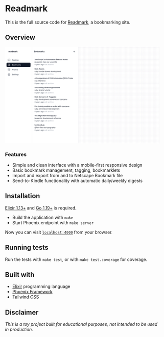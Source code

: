 # Readmark

This is the full source code for [Readmark](https://readmark.fly.dev), a bookmarking site.

## Overview

![](screenshot.png)

### Features

- Simple and clean interface with a mobile-first responsive design
- Basic bookmark management, tagging, bookmarklets
- Import and export from and to Netscape Bookmark file
- Send-to-Kindle functionality with automatic daily/weekly digests

## Installation

[Elixir 1.13+](https://elixir-lang.org/install.html) and [Go 1.19+](https://go.dev/doc/install) is required.

- Build the application with `make`
- Start Phoenix endpoint with `make server`

Now you can visit [`localhost:4000`](http://localhost:4000) from your browser.

## Running tests

Run the tests with `make test`, or with `make test.coverage` for coverage.

## Built with

- [Elixir](http://elixir-lang.org/) programming language
- [Phoenix Framework](https://www.phoenixframework.org/)
- [Tailwind CSS](https://tailwindcss.com/)

## Disclaimer

_This is a toy project built for educational purposes, not intended to be used in production._
